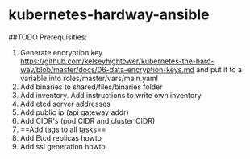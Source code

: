 # kubernetes-hardway-ansible

##TODO Prerequisities: 
1. Generate encryption key
https://github.com/kelseyhightower/kubernetes-the-hard-way/blob/master/docs/06-data-encryption-keys.md and put it to a variable into roles/master/vars/main.yaml
2. Add binaries to shared/files/binaries folder
3. Add inventory. Add instructions to write own inventory
4. Add etcd server addresses
5. Add public ip (api gateway addr)
6. Add CIDR's (pod CIDR and cluster CIDR)
7. ==Add tags to all tasks==
8. Add Etcd replicas howto
9. Add ssl generation howto